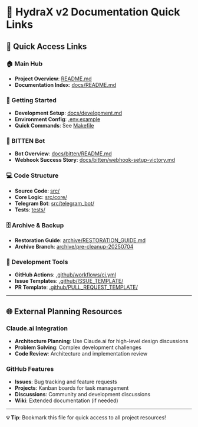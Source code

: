 # 🔗 HydraX v2 Documentation Quick Links

## 📱 **Quick Access Links**

### **🏠 Main Hub**
- **Project Overview**: [README.md](README.md)
- **Documentation Index**: [docs/README.md](docs/README.md)

### **🚀 Getting Started**
- **Development Setup**: [docs/development.md](docs/development.md)
- **Environment Config**: [.env.example](.env.example)
- **Quick Commands**: See [Makefile](Makefile)

### **🤖 BITTEN Bot**
- **Bot Overview**: [docs/bitten/README.md](docs/bitten/README.md)
- **Webhook Success Story**: [docs/bitten/webhook-setup-victory.md](docs/bitten/webhook-setup-victory.md)

### **💻 Code Structure**
- **Source Code**: [src/](src/)
- **Core Logic**: [src/core/](src/core/)
- **Telegram Bot**: [src/telegram_bot/](src/telegram_bot/)
- **Tests**: [tests/](tests/)

### **🗄️ Archive & Backup**
- **Restoration Guide**: [archive/RESTORATION_GUIDE.md](archive/RESTORATION_GUIDE.md)
- **Archive Branch**: [archive/pre-cleanup-20250704](https://github.com/HydraXdev/HydraX-v2/tree/archive/pre-cleanup-20250704)

### **🔧 Development Tools**
- **GitHub Actions**: [.github/workflows/ci.yml](.github/workflows/ci.yml)
- **Issue Templates**: [.github/ISSUE_TEMPLATE/](.github/ISSUE_TEMPLATE/)
- **PR Template**: [.github/PULL_REQUEST_TEMPLATE/](.github/PULL_REQUEST_TEMPLATE/)

---

## 🌐 **External Planning Resources**

### **Claude.ai Integration**
- **Architecture Planning**: Use Claude.ai for high-level design discussions
- **Problem Solving**: Complex development challenges
- **Code Review**: Architecture and implementation review

### **GitHub Features**
- **Issues**: Bug tracking and feature requests
- **Projects**: Kanban boards for task management
- **Discussions**: Community and development discussions
- **Wiki**: Extended documentation (if needed)

---

**💡 Tip**: Bookmark this file for quick access to all project resources!